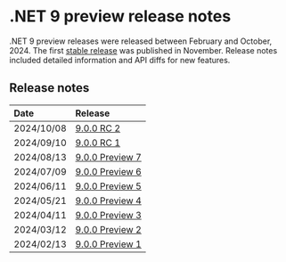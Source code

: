 # .NET 9 preview release notes

.NET 9 preview releases were released between February and October, 2024. The first [stable release](../README.md) was published in November. Release notes included detailed information and API diffs for new features.

## Release notes

| Date | Release |
| :-- | :-- |
| 2024/10/08 | [9.0.0 RC 2](./rc2/README.md) |
| 2024/09/10 | [9.0.0 RC 1](./rc1/README.md) |
| 2024/08/13 | [9.0.0 Preview 7](./preview7/README.md) |
| 2024/07/09 | [9.0.0 Preview 6](./preview6/README.md) |
| 2024/06/11 | [9.0.0 Preview 5](./preview5/README.md) |
| 2024/05/21 | [9.0.0 Preview 4](./preview4/README.md) |
| 2024/04/11 | [9.0.0 Preview 3](./preview3/README.md) |
| 2024/03/12 | [9.0.0 Preview 2](./preview2/README.md) |
| 2024/02/13 | [9.0.0 Preview 1](./preview1/README.md) |
